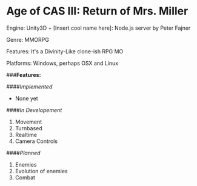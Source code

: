 Age of CAS III: Return of Mrs. Miller
====================

Engine: Unity3D + [Insert cool name here]: Node.js server by Peter Fajner 

Genre: MMORPG

Features: It's a Divinity-Like clone-ish RPG MO

Platforms: Windows, perhaps OSX and Linux

###**Features:**

####*Implemented*
- None yet

####*In Developement*
1. Movement 
  2. Turnbased
  3. Realtime
2. Camera Controls

####*Planned*
1. Enemies
2. Evolution of enemies 
3. Combat


